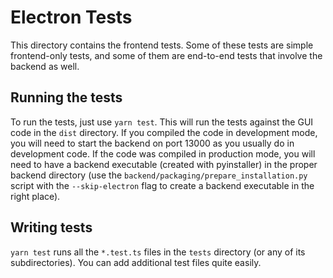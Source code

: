 # Electron Tests

This directory contains the frontend tests. Some of these tests are simple frontend-only tests, and some of them are end-to-end tests that involve the backend as well. 

## Running the tests
To run the tests, just use `yarn test`. This will run the tests against the GUI code in the `dist` directory. If you compiled the code in development mode, you will need to start the backend on port 13000 as you usually do in development code. If the code was compiled in production mode, you will need to have a backend executable (created with pyinstaller) in the proper backend directory (use the `backend/packaging/prepare_installation.py` script with the `--skip-electron` flag to create a backend executable in the right place).

## Writing tests
`yarn test` runs all the `*.test.ts` files in the `tests` directory (or any of its subdirectories). You can add additional test files quite easily.